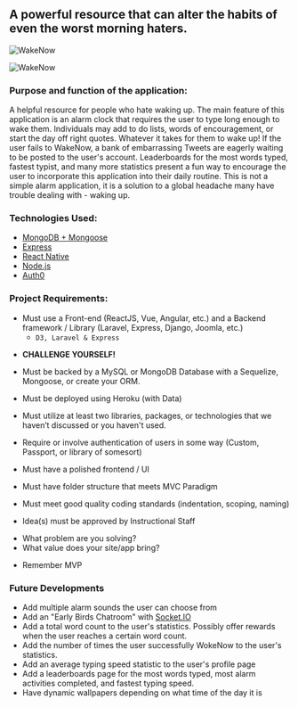 ## A powerful resource that can alter the habits of even the worst morning haters.


![WakeNow](http://i.imgur.com/OvggMxn.png)

![WakeNow](http://i.imgur.com/u1AAg4X.png)


###  Purpose and function of the application:

A helpful resource for people who hate waking up. The main feature of this application is an alarm clock that requires the user to type long enough to wake them. Individuals may add to do lists, words of encouragement, or start the day off right quotes. Whatever it takes for them to wake up! If the user fails to WakeNow, a bank of embarrassing Tweets are eagerly waiting to be posted to the user's account. Leaderboards for the most words typed, fastest typist, and many more statistics present a fun way to encourage the user to incorporate this application into their daily routine. This is not a simple alarm application, it is a solution to a global headache many have trouble dealing with - waking up.


### Technologies Used:

+ [MongoDB + Mongoose](https://www.mongodb.com/)
+ [Express](https://expressjs.com/)
+ [React Native](https://facebook.github.io/react-native/)
+ [Node.js](https://nodejs.org/en/)
+ [Auth0](https://auth0.com/)


### Project Requirements:

* Must use a Front-end (ReactJS, Vue, Angular, etc.) and a Backend framework / Library (Laravel, Express, Django, Joomla, etc.)
    - ``D3, Laravel & Express``
	
- **CHALLENGE YOURSELF!**

* Must be backed by a MySQL or MongoDB Database with a Sequelize, Mongoose, or create your ORM.

* Must be deployed using Heroku (with Data)

* Must utilize at least two libraries, packages, or technologies that we haven’t discussed or you haven't used.

* Require or involve authentication of users in some way (Custom, Passport, or library of somesort)

* Must have a polished frontend / UI 

* Must have folder structure that meets MVC Paradigm

* Must meet good quality coding standards (indentation, scoping, naming)

* Idea(s) must be approved by Instructional Staff

- What problem are you solving?
- What value does your site/app bring?

* Remember MVP


### Future Developments

+ Add multiple alarm sounds the user can choose from
+ Add an "Early Birds Chatroom" with [Socket.IO](https://socket.io/)
+ Add a total word count to the user's statistics. Possibly offer rewards when the user reaches a certain word count.
+ Add the number of times the user successfully WokeNow to the user's statistics.
+ Add an average typing speed statistic to the user's profile page
+ Add a leaderboards page for the most words typed, most alarm activities completed, and fastest typing speed.
+ Have dynamic wallpapers depending on what time of the day it is
